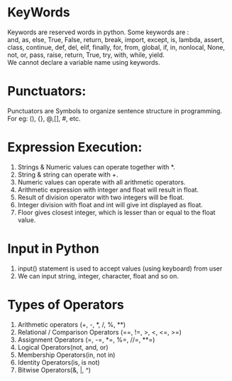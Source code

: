 # KeyWords
Keywords are reserved words in python. Some keywords are :<br> and, as, else, True, False, return, break, import, except, is, lambda, assert, class, continue, def, del, elif, finally, for, from, global, if, in, nonlocal, None, not, or, pass, raise, return, True, try, with, while, yield. <br> We cannot declare a variable name using keywords. <br>

# Punctuators: 
Punctuators are Symbols to organize sentence structure in programming. For eg: (), {}, @,[], #, etc.

# Expression Execution:
1. Strings & Numeric values can operate together with *.
2. String & string can operate with +.
3. Numeric values can operate with all arithmetic operators.
4. Arithmetic expression with integer and float will result in float.
5. Result of division operator with two integers will be float.
6. Integer division with float and int will give int displayed as float.
7. Floor gives closest integer, which is lesser than or equal to the float value. 

# Input in Python
1. input() statement is used to accept values (using keyboard) from user
2. We can input string, integer, character, float and so on.

# Types of Operators
1. Arithmetic operators (+, -, *, /, %, **)
2. Relational / Comparison Operators (==, !=, >, <, <=, >=)
3. Assignment Operators (=, -=, *=, %=, //=, **=)
4. Logical Operators(not, and, or)
5. Membership Operators(in, not in)
6. Identity Operators(is, is not)
7. Bitwise Operators(&, |, ^)